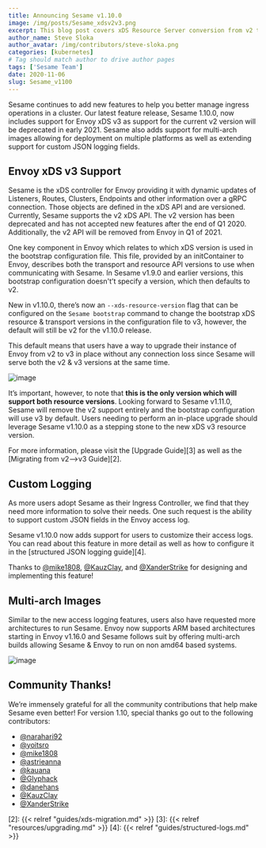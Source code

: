 ```yaml
---
title: Announcing Sesame v1.10.0
image: /img/posts/Sesame_xdsv2v3.png
excerpt: This blog post covers xDS Resource Server conversion from v2 to v3 in Sesame v1.10.0.
author_name: Steve Sloka
author_avatar: /img/contributors/steve-sloka.png
categories: [kubernetes]
# Tag should match author to drive author pages
tags: ['Sesame Team']
date: 2020-11-06
slug: Sesame_v1100
---
```


Sesame continues to add new features to help you better manage ingress operations in a cluster.
Our latest feature release, Sesame 1.10.0, now includes support for Envoy xDS v3 as support for the current v2 version will be deprecated in early 2021.
Sesame also adds support for multi-arch images allowing for deployment on multiple platforms as well as extending support for custom JSON logging fields. 

## Envoy xDS v3 Support
Sesame is the xDS controller for Envoy providing it with dynamic updates of Listeners, Routes, Clusters, Endpoints and other information over a gRPC connection.
Those objects are defined in the xDS API and are versioned. Currently, Sesame supports the v2 xDS API.
The v2 version has been deprecated and has not accepted new features after the end of Q1 2020. Additionally, the v2 API will be removed from Envoy in Q1 of 2021.

One key component in Envoy which relates to which xDS version is used in the bootstrap configuration file.
This file, provided by an initContainer to Envoy, describes both the transport and resource API versions to use when communicating with Sesame.
In Sesame v1.9.0 and earlier versions, this bootstrap configuration doesn't’t specify a version, which then defaults to v2. 

New in v1.10.0, there’s now an `--xds-resource-version` flag that can be configured on the `Sesame bootstrap` command to change the bootstrap xDS resource & transport versions in the configuration file to v3, however, the default will still be v2 for the v1.10.0 release. 

This default means that users have a way to upgrade their instance of Envoy from v2 to v3 in place without any connection loss since Sesame will serve both the v2 & v3 versions at the same time. 

![image](/img/posts/Sesame_xdsv2v3.png)

It’s important, however, to note that **this is the only version which will support both resource versions**.
Looking forward to Sesame v1.11.0, Sesame will remove the v2 support entirely and the bootstrap configuration will use v3 by default.
Users needing to perform an in-place upgrade should leverage Sesame v1.10.0 as a stepping stone to the new xDS v3 resource version. 

For more information, please visit the [Upgrade Guide][3] as well as the [Migrating from v2-->v3 Guide][2].

## Custom Logging

As more users adopt Sesame as their Ingress Controller, we find that they need more information to solve their needs. One such request is the ability to support custom JSON fields in the Envoy access log. 

Sesame v1.10.0 now adds support for users to customize their access logs. You can read about this feature in more detail as well as how to configure it in the [structured JSON logging guide][4]. 

Thanks to [@mike1808](https://github.com/mike1808), [@KauzClay](https://github.com/KauzClay), and [@XanderStrike](https://github.com/XanderStrike) for designing and implementing this feature!

## Multi-arch Images

Similar to the new access logging features, users also have requested more architectures to run Sesame.
Envoy now supports ARM based architectures starting in Envoy v1.16.0 and Sesame follows suit by offering multi-arch builds allowing Sesame & Envoy to run on non amd64 based systems.

![image](/img/posts/multiarch.png)

## Community Thanks!
We’re immensely grateful for all the community contributions that help make Sesame even better! For version 1.10, special thanks go out to the following contributors:
- [@narahari92](https://github.com/narahari92)
- [@yoitsro](https://github.com/yoitsro)
- [@mike1808](https://github.com/mike1808)
- [@astrieanna](https://github.com/astrianna)
- [@kauana](https://github.com/kauana)
- [@Glyphack](https://github.com/Glyphack)
- [@danehans](https://github.com/danehans)
- [@KauzClay](https://github.com/KauzClay)
- [@XanderStrike](https://github.com/XanderStrike)


[2]: {{< relref "guides/xds-migration.md" >}}
[3]: {{< relref "resources/upgrading.md" >}}
[4]: {{< relref "guides/structured-logs.md" >}}
